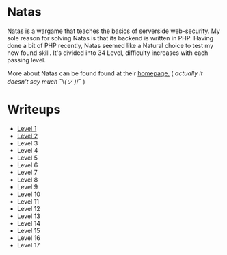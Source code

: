 # Natas

Natas is a wargame that teaches the basics of serverside web-security. My sole reason for solving Natas is that its backend is written in PHP. Having done a bit of PHP recently, Natas seemed like a Natural choice to test my new found skill. It's divided into 34 Level, difficulty increases with each passing level.

More about Natas can be found found at their [homepage.](https://overthewire.org/wargames/natas/) ( _actually it doesn't say much_ ¯\\_(ツ )_/¯ )

# Writeups
- [Level 1](./Level1.md) 
- [Level 2](./Natas/Level2.md)
- Level 3
- Level 4
- Level 5
- Level 6
- Level 7
- Level 8
- Level 9
- Level 10
- Level 11
- Level 12
- Level 13
- Level 14
- Level 15
- Level 16
- Level 17

